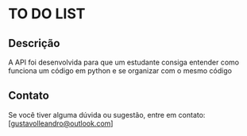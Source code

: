 # TO DO LIST

## Descrição

A API foi desenvolvida para que um estudante consiga entender como funciona um código em python e se organizar com o mesmo código

## Contato

Se você tiver alguma dúvida ou sugestão, entre em contato: [gustavolleandro@outlook.com]
